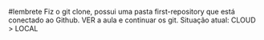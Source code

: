 #lembrete
Fiz o git clone, possui uma pasta first-repository que está conectado ao Github. VER a aula e continuar os git. Situação atual: CLOUD > LOCAL
